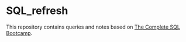 # SQL_refresh

This repository contains queries and notes based on [The Complete SQL Bootcamp](https://www.udemy.com/course/the-complete-sql-bootcamp/).
